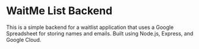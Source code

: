 # WaitMe List Backend

This is a simple backend for a waitlist application that uses a Google Spreadsheet for storing names and emails. Built using Node.js, Express, and Google Cloud.
